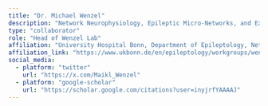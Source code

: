 ```yaml
---
title: "Dr. Michael Wenzel"
description: "Network Neurophysiology, Epileptic Micro-Networks, and Experimental Epileptology"
type: "collaborator"
role: "Head of Wenzel Lab"
affiliation: "University Hospital Bonn, Department of Epileptology, Network Neurophysiology – Epileptic Micronetworks"
affiliation_link: "https://www.ukbonn.de/en/epileptology/workgroups/wenzel-workgroup-network-neurophysiology-epileptic-micronetworks/"
social_media:
  - platform: "twitter"
    url: "https://x.com/Maikl_Wenzel"
  - platform: "google-scholar"
    url: "https://scholar.google.com/citations?user=inyjrfYAAAAJ"
---
```

